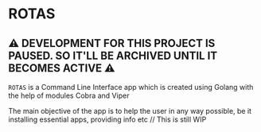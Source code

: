 # ROTAS

## ⚠️ DEVELOPMENT FOR THIS PROJECT IS PAUSED. SO IT'LL BE ARCHIVED UNTIL IT BECOMES ACTIVE ⚠️ 

`ROTAS` is a Command Line Interface app which is created using Golang with the help of modules Cobra and Viper 

The main objective of the app is to help the user in any way possible, be it installing essential apps, providing info etc // This is still WIP
